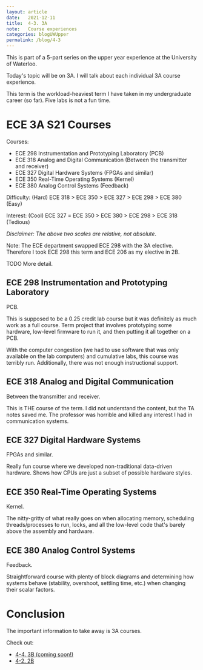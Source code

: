 ```yaml
---
layout: article
date:   2021-12-11
title:  4-3. 3A
note:   Course experiences
categories: blogUWUpper
permalink: /blog/4-3
---
```

This is part of a 5-part series on the upper year experience at the University of Waterloo.

Today's topic will be on 3A. I will talk about each individual 3A course experience.

This term is the workload-heaviest term I have taken in my undergraduate career (so far). Five labs is not a fun time.

# ECE 3A S21 Courses

Courses:

* ECE 298 Instrumentation and Prototyping Laboratory (PCB)
* ECE 318 Analog and Digital Communication (Between the transmitter and receiver)
* ECE 327 Digital Hardware Systems (FPGAs and similar)
* ECE 350 Real-Time Operating Systems (Kernel)
* ECE 380 Analog Control Systems (Feedback)

Difficulty: (Hard) ECE 318 > ECE 350 > ECE 327 > ECE 298 > ECE 380 (Easy)

Interest: (Cool) ECE 327 = ECE 350 > ECE 380 > ECE 298 > ECE 318 (Tedious)

*Disclaimer: The above two scales are relative, not absolute*.

Note: The ECE department swapped ECE 298 with the 3A elective. Therefore I took ECE 298 this term and ECE 206 as my elective in 2B.

TODO More detail.

## ECE 298 Instrumentation and Prototyping Laboratory

PCB.

This is supposed to be a 0.25 credit lab course but it was definitely as much work as a full course. Term project that involves prototyping some hardware, low-level firmware to run it, and then putting it all together on a PCB.

With the computer congestion (we had to use software that was only available on the lab computers) and cumulative labs, this course was terribly run. Additionally, there was not enough instructional support.

## ECE 318 Analog and Digital Communication

Between the transmitter and receiver.

This is THE course of the term. I did not understand the content, but the TA notes saved me. The professor was horrible and killed any interest I had in communication systems.

## ECE 327 Digital Hardware Systems

FPGAs and similar.

Really fun course where we developed non-traditional data-driven hardware. Shows how CPUs are just a subset of possible hardware styles.

## ECE 350 Real-Time Operating Systems

Kernel.

The nitty-gritty of what really goes on when allocating memory, scheduling threads/processes to run, locks, and all the low-level code that's barely above the assembly and hardware.

## ECE 380 Analog Control Systems

Feedback.

Straightforward course with plenty of block diagrams and determining how systems behave (stability, overshoot, settling time, etc.) when changing their scalar factors.

# Conclusion

The important information to take away is 3A courses.

Check out:

* [4-4. 3B (coming soon!)](/blog)
* [4-2. 2B](/blog/4-2)

